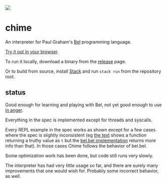 [![](https://github.com/jeremyschlatter/chime/workflows/CI/badge.svg)](https://github.com/jeremyschlatter/chime/actions?query=workflow%3ACI)

# chime

An interpreter for Paul Graham's [Bel](http://paulgraham.com/bel.html) programming language.

[Try it out in your browser](https://bel-repl.com).

To run it locally, download a binary from the [release](https://github.com/jeremyschlatter/bel/releases/tag/v0.3.0) page.

Or to build from source, install [Stack](https://docs.haskellstack.org/en/stable/README/#how-to-install) and run `stack run` from the repository root.

## status

Good enough for learning and playing with Bel, not yet good enough to use [in anger](https://news.ycombinator.com/item?id=10806244).

Everything in the spec is implemented except for threads and syscalls.

Every REPL example in the spec works as shown except for a few cases where the spec is slightly inconsistent (eg [the text](https://sep.yimg.com/ty/cdn/paulgraham/bellanguage.txt?t=1570993483&) shows a function returning a truthy value as `t` but the [bel.bel implementation](https://sep.yimg.com/ty/cdn/paulgraham/bel.bel?t=1570993483&) returns more info than that). In those cases Chime follows the behavior of bel.bel.

Some optimization work has been done, but code still runs very slowly.

The interpreter has had very little usage so far, and there are surely many improvements that one would wish for. Probably some incorrect behavior, as well.
